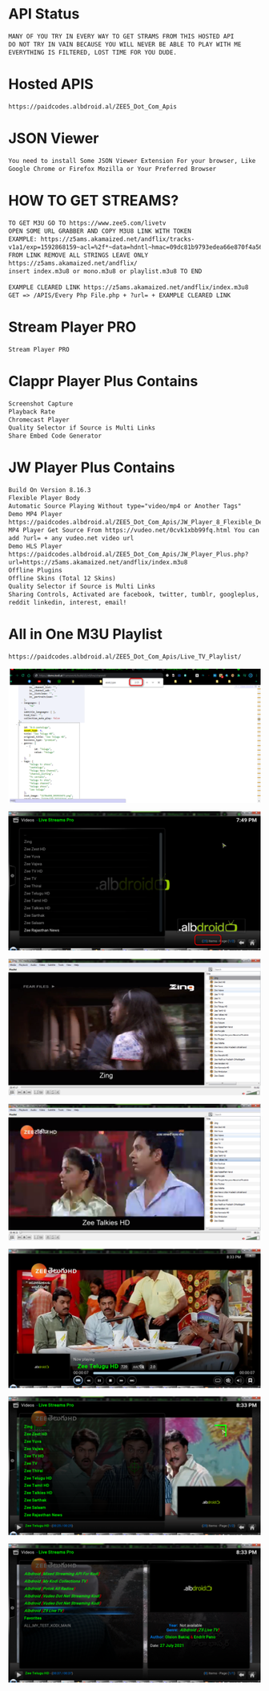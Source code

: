 # API Status
    MANY OF YOU TRY IN EVERY WAY TO GET STRAMS FROM THIS HOSTED API
    DO NOT TRY IN VAIN BECAUSE YOU WILL NEVER BE ABLE TO PLAY WITH ME
    EVERYTHING IS FILTERED, LOST TIME FOR YOU DUDE.

# Hosted APIS
    https://paidcodes.albdroid.al/ZEE5_Dot_Com_Apis
#
# JSON Viewer

    You need to install Some JSON Viewer Extension For your browser, Like Google Chrome or Firefox Mozilla or Your Preferred Browser

# HOW TO GET STREAMS?

    TO GET M3U GO TO https://www.zee5.com/livetv
    OPEN SOME URL GRABBER AND COPY M3U8 LINK WITH TOKEN
    EXAMPLE: https://z5ams.akamaized.net/andflix/tracks-v1a1/exp=1592868159~acl=%2f*~data=hdntl~hmac=09dc81b9793edea66e870f4a5653156241c3cdf508f5c52c32a0025edd7b7b5f/mono.m3u8
    FROM LINK REMOVE ALL STRINGS LEAVE ONLY https://z5ams.akamaized.net/andflix/
    insert index.m3u8 or mono.m3u8 or playlist.m3u8 TO END

    EXAMPLE CLEARED LINK https://z5ams.akamaized.net/andflix/index.m3u8
    GET => /APIS/Every Php File.php + ?url= + EXAMPLE CLEARED LINK

# Stream Player PRO
    Stream Player PRO

# Clappr Player Plus Contains
    Screenshot Capture
    Playback Rate
    Chromecast Player
    Quality Selector if Source is Multi Links
    Share Embed Code Generator

# JW Player Plus Contains
    Build On Version 8.16.3
    Flexible Player Body
    Automatic Source Playing Without type="video/mp4 or Another Tags"
    Demo MP4 Player https://paidcodes.albdroid.al/ZEE5_Dot_Com_Apis/JW_Player_8_Flexible_Demo
    MP4 Player Get Source From https://vudeo.net/0cvk1xbb99fq.html You can add ?url= + any vudeo.net video url
    Demo HLS Player https://paidcodes.albdroid.al/ZEE5_Dot_Com_Apis/JW_Player_Plus.php?url=https://z5ams.akamaized.net/andflix/index.m3u8
    Offline Plugins
    Offline Skins (Total 12 Skins)
    Quality Selector if Source is Multi Links
    Sharing Controls, Activated are facebook, twitter, tumblr, googleplus, reddit linkedin, interest, email!

# All in One M3U Playlist
    https://paidcodes.albdroid.al/ZEE5_Dot_Com_Apis/Live_TV_Playlist/

![Logo](https://github.com/SxtBox/zee5_Dot_Com_Streaming/blob/master/PICS/Live_TV_Playlist/Building_PHP.png?raw=true?)

![Logo](https://github.com/SxtBox/zee5_Dot_Com_Streaming/blob/master/PICS/Live_TV_Playlist/Kodi_Test.png?raw=true?)

![Logo](https://github.com/SxtBox/zee5_Dot_Com_Streaming/blob/master/PICS/Live_TV_Playlist/VLC_TEST.png?raw=true?)

![Logo](https://github.com/SxtBox/zee5_Dot_Com_Streaming/blob/master/PICS/Live_TV_Playlist/VLC_TEST1.png?raw=true?)

![Logo](https://github.com/SxtBox/zee5_Dot_Com_Streaming/blob/master/PICS/Live_TV_Playlist/KODI_PLAYER_1.png?raw=true?)

![Logo](https://github.com/SxtBox/zee5_Dot_Com_Streaming/blob/master/PICS/Live_TV_Playlist/KODI_PLAYER_2.png?raw=true?)

![Logo](https://github.com/SxtBox/zee5_Dot_Com_Streaming/blob/master/PICS/Live_TV_Playlist/KODI_PLAYER_3.png?raw=true?)
